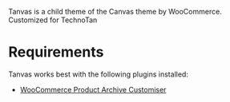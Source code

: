 Tanvas is a child theme of the Canvas theme by WooCommerce. Customized for TechnoTan

Requirements
====

Tanvas works best with the following plugins installed:

- [WooCommerce Product Archive Customiser](https://wordpress.org/plugins/woocommerce-product-archive-customiser/)
